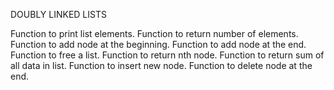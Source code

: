 DOUBLY LINKED LISTS

Function to print list elements.
Function to return number of elements.
Function to add node at the beginning.
Function to add node at the end.
Function to free a list.
Function to return nth node.
Function to return sum of all data in list.
Function to insert new node.
Function to delete node at the end.
